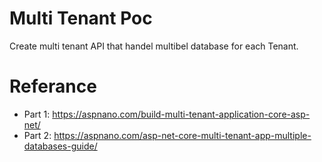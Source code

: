 # Multi Tenant Poc
Create multi tenant API that handel multibel database for each Tenant.

# Referance
- Part 1: https://aspnano.com/build-multi-tenant-application-core-asp-net/
- Part 2: https://aspnano.com/asp-net-core-multi-tenant-app-multiple-databases-guide/

